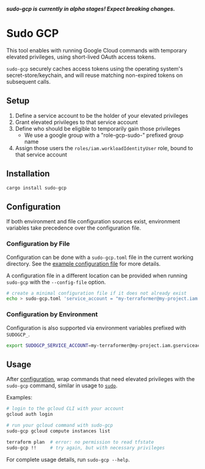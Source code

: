 ***sudo-gcp is currently in alpha stages! Expect breaking changes.***

# Sudo GCP

This tool enables with running Google Cloud commands with temporary elevated privileges, using
short-lived OAuth access tokens.

`sudo-gcp` securely caches access tokens using the operating system's secret-store/keychain, and
will reuse matching non-expired tokens on subsequent calls. 

## Setup

1. Define a service account to be the holder of your elevated privileges
1. Grant elevated privileges to that service account
1. Define who should be eligible to temporarily gain those privileges
   - We use a google group with a "role-gcp-sudo-" prefixed group name
1. Assign those users the `roles/iam.workloadIdentityUser` role, bound to that
   service account

## Installation

```sh
cargo install sudo-gcp
```

## Configuration

If both environment and file configuration sources exist, environment variables take precedence
over the configuration file.


### Configuration by File
Configuration can be done with a `sudo-gcp.toml` file in the current
working directory. See the [example configuration file](doc/example-config.toml) for more details.

A configuration file in a different location can be provided when running `sudo-gcp` with the 
`--config-file` option.

```sh
# create a minimal configuration file if it does not already exist
echo > sudo-gcp.toml 'service_account = "my-terraformer@my-project.iam.gserviceaccount.com"'
```


### Configuration by Environment

Configuration is also supported via environment variables prefixed with `SUDOGCP_`.

```sh
export SUDOGCP_SERVICE_ACCOUNT=my-terraformer@my-project.iam.gserviceaccount.com
```

## Usage
After [configuration](#Configuration), wrap commands that need elevated privileges with the
`sudo-gcp` command, similar in usage to [`sudo`](https://man7.org/linux/man-pages/man8/sudo.8.html).

Examples:
```sh
# login to the gcloud CLI with your account
gcloud auth login

# run your gcloud command with sudo-gcp
sudo-gcp gcloud compute instances list

terraform plan  # error: no permission to read tfstate
sudo-gcp !!     # try again, but with necessary privileges
```

For complete usage details, run `sudo-gcp --help`.
